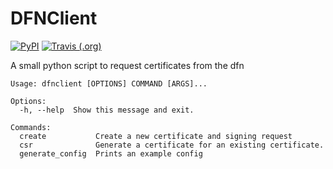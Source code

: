 # DFNClient
[![PyPI](https://img.shields.io/pypi/v/dfnclient?color=green&style=flat-square&link=https%3A%2F%2Fpypi.org%2Fproject%2Fdfnclient%2F)](https://pypi.org/project/dfnclient/)
[![Travis (.org)](https://img.shields.io/travis/miterion/dfnclient?style=flat-square&link=https%3A%2F%2Ftravis-ci.org%2Fgithub%2Fmiterion%2Fdfnclient%2F)](https://travis-ci.org/github/miterion/dfnclient)

A small python script to request certificates from the dfn

```
Usage: dfnclient [OPTIONS] COMMAND [ARGS]...

Options:
  -h, --help  Show this message and exit.

Commands:
  create           Create a new certificate and signing request
  csr              Generate a certificate for an existing certificate.
  generate_config  Prints an example config
```
